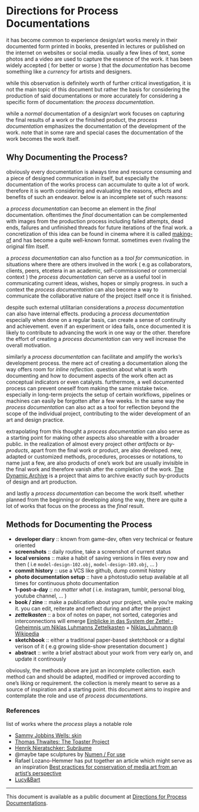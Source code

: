 # Directions for Process Documentations

it has become common to experience design/art works merely in their documented form printed in books, presented in lectures or published on the internet on websites or social media. usually a few lines of text, some photos and a video are used to capture the essence of the work. it has been widely accepted ( for better or worse ) that the *documentation* has become something like a *currency* for artists and designers.

while this observation is definitely worth of further critical investigation, it is not the main topic of this document but rather the basis for considering the production of said documentations or more accurately for considering a specific form of documentation: the *process documentation*.

while a *normal* documentation of a design/art work focuses on capturing the final results of a work or the finished product, the *process documentation* emphasizes the documentation of the development of the work. note that in some rare and special cases the documentation of the work becomes the work itself.

## Why Documenting the Process?

obviously every documentation is always time and resource consuming and a piece of designed communication in itself, but especially the documentation of the works process can accumulate to quite a lot of work. therefore it is worth considering and evaluating the reasons, effects and benefits of such an endeavor. below is an incomplete set of such reasons:

a *process documentation* can become an element in the *final* documentation. oftentimes the *final* documentation can be complemented with images from the production process including failed attempts, dead ends, failures and unfinished threads for future iterations of the final work. a concretization of this idea can be found in cinema where it is called [making-of](https://en.wikipedia.org/wiki/Making-of) and has become a quite well-known format. sometimes even rivaling the original film itself.

a *process documentation* can also function as a *tool for communication*. in situations where there are others involved in the work ( e.g as collaborators, clients, peers, etcetera in an academic, self-commissioned or commercial context ) the *process documentation* can serve as a useful tool in communicating current ideas, wishes, hopes or simply progress. in such a  context the *process documentation* can also become a way to communicate the collaborative nature of the project itself once it is finished.

despite such external utilitarian considerations a *process documentation* can also have internal effects. producing a *process documentation* especially when done on a regular basis, can create a sense of continuity and achievement. even if an experiment or idea fails, once documented it is likely to contribute to advancing the work in one way or the other. therefore the effort of creating a *process documentation* can very well increase the overall motivation.

similarly a *process documentation* can facilitate and amplify the works’s development process. the mere act of creating a documentation along the way offers room for *inline reflection*. question about what is worth documenting and how to document aspects of the work often act as conceptual indicators or even catalysts. furthermore, a well documented process can prevent oneself from making the same mistake twice. especially in long-term projects the setup of certain workflows, pipelines or machines can easily be forgotten after a few weeks. In the same way the *process documentation* can also act as a tool for reflection beyond the scope of the individual project, contributing to the wider development of an art and design practice.

extrapolating from this thought a *process documentation* can also serve as a starting point for making other aspects also shareable with a broader public. in the realization of almost every project other *artifacts* or *by-products*, apart from the final work or product, are also developed. new, adapted or customized methods, procedures, processes or notations, to name just a few, are also products of one’s work but are usually invisible in the final work and therefore vanish after the completion of the work. [The Dynamic Archive](https://thedynamicarchive.net/) is a project that aims to archive exactly such by-products of design and art production.

and lastly a *process documentation* can become the work itself. whether planned from the beginning or developing along the way, there are quite a lot of works that focus on the process as the *final* result.

## Methods for Documenting the Process

- **developer diary** :: known from game-dev, often very technical or feature oriented
- **screenshots** :: daily routine, take a screenshot of current status
- **local versions** :: make a habit of saving versions in files every now and then ( i.e `model-design-102.obj`, `model-design-103.obj`, … )
- **commit history** :: use a VCS like github, dump commit history
- **photo documentation setup** :: have a photostudio setup available at all times for continuous photo documentation
- **1-post-a-day** :: *no matter what* ( i.e. instagram, tumblr, personal blog, youtube channel, … ) 
- **book / zine** :: make a publication about your project, while you’re making it. you can edit, reiterate and reflect during and after the project
- ***zettelkasten*** :: a box of notes on paper, not sorted, categories and interconnections will emerge [Einblicke in das System der Zettel - Geheimnis um Niklas Luhmanns Zettelkasten](https://www.youtube.com/watch?v=4veq2i3teVk) + [Niklas_Luhmann @ Wikipedia](https://en.wikipedia.org/wiki/Niklas_Luhmann)
- **sketchbook** :: either a traditional paper-based sketchbook or a digital verison of it ( e.g growing slide-show presentation document )
- **abstract** :: write a brief abstract about your work from very early on, and update it continously

obviously, the methods above are just an incomplete collection. each method can and should be adapted, modified or improved according to one’s liking or requirement. the collection is merely meant to serve as a source of inspiration and a starting point. this document aims to inspire and contemplate the role and use of *process documentations*.

### References

list of works where the *process* plays a notable role

- [Sammy Jobbins Wells: skin](http://digitalmedia-bremen.de/project/skin/)
- [Thomas Thwaites: The Toaster Project](https://www.thomasthwaites.com/the-toaster-project/)
- [Henrik Nieratschker: Subräume](http://digitalmedia-bremen.de/project/subraume/)
- @maybe tape sculptures by [Numen / For use](http://numen.eu/installations/tape/des-moines/)
- Rafael Lozano-Hemmer has put together an article which might serve as an inspiration [Best practices for conservation of media art from an artist’s perspective](http://dm-hb.de/8o)
- [Lucy&Bart](https://www.lucymcrae.net/lucyandbart)

---

This document is available as a public document at [Directions for Process Documentations](http://dm-hb.de/dmdp).

<!--

## todo

- @todo(add references)
- @todo(process *shaping* tools e.g GANT )
- @todo(quantifying process e.g measuring time, gauging resources )

-->
